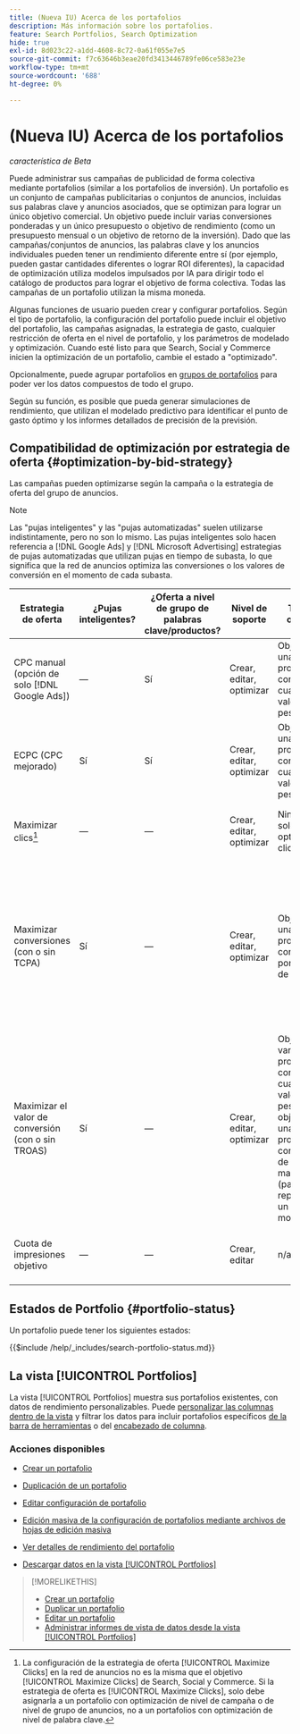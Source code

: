 ```yaml
---
title: (Nueva IU) Acerca de los portafolios
description: Más información sobre los portafolios.
feature: Search Portfolios, Search Optimization
hide: true
exl-id: 8d023c22-a1dd-4608-8c72-0a61f055e7e5
source-git-commit: f7c63646b3eae20fd3413446789fe06ce583e23e
workflow-type: tm+mt
source-wordcount: '688'
ht-degree: 0%

---
```


# (Nueva IU) Acerca de los portafolios

*característica de Beta*

Puede administrar sus campañas de publicidad de forma colectiva mediante portafolios (similar a los portafolios de inversión). Un portafolio es un conjunto de campañas publicitarias o conjuntos de anuncios, incluidas sus palabras clave y anuncios asociados, que se optimizan para lograr un único objetivo comercial. Un objetivo puede incluir varias conversiones ponderadas y un único presupuesto o objetivo de rendimiento (como un presupuesto mensual o un objetivo de retorno de la inversión). Dado que las campañas/conjuntos de anuncios, las palabras clave y los anuncios individuales pueden tener un rendimiento diferente entre sí (por ejemplo, pueden gastar cantidades diferentes o lograr ROI diferentes), la capacidad de optimización utiliza modelos impulsados por IA para dirigir todo el catálogo de productos para lograr el objetivo de forma colectiva. Todas las campañas de un portafolio utilizan la misma moneda.

Algunas funciones de usuario pueden crear y configurar portafolios. Según el tipo de portafolio, la configuración del portafolio puede incluir el objetivo del portafolio, las campañas asignadas, la estrategia de gasto, cualquier restricción de oferta en el nivel de portafolio, y los parámetros de modelado y optimización. Cuando esté listo para que Search, Social y Commerce inicien la optimización de un portafolio, cambie el estado a &quot;optimizado&quot;.

Opcionalmente, puede agrupar portafolios en [grupos de portafolios](portfolio-group-manage.md) para poder ver los datos compuestos de todo el grupo.

Según su función, es posible que pueda generar simulaciones de rendimiento, que utilizan el modelado predictivo para identificar el punto de gasto óptimo y los informes detallados de precisión de la previsión.<!-- Mention this now? In addition, all users can use the Spend Recommendation Tool to identify the optimal budget distribution across portfolios. -->

## Compatibilidad de optimización por estrategia de oferta {#optimization-by-bid-strategy}

Las campañas pueden optimizarse según la campaña o la estrategia de oferta del grupo de anuncios.

>[!NOTE]
>
>Las &quot;pujas inteligentes&quot; y las &quot;pujas automatizadas&quot; suelen utilizarse indistintamente, pero no son lo mismo. Las pujas inteligentes solo hacen referencia a [!DNL Google Ads] y [!DNL Microsoft Advertising] estrategias de pujas automatizadas que utilizan pujas en tiempo de subasta, lo que significa que la red de anuncios optimiza las conversiones o los valores de conversión en el momento de cada subasta.

<!-- Add "Frequency of Bidding (or other actions, like adjusting campaign budget or bid adjustment values?) -->

| Estrategia de oferta | ¿Pujas inteligentes? | ¿Oferta a nivel de grupo de palabras clave/productos? | Nivel de soporte | Tipo de objetivo | Unidad de oferta | ¿Qué Establece Adobe? | ¿Qué establece la red de publicidad? |
|---|---|---|---|---|---|---|---|
| CPC manual (opción de solo [!DNL Google Ads]) | — | Sí | Crear, editar, optimizar | Objetivo de una o varias propiedades con cualquier valor de peso | Palabra clave + Tipo de coincidencia + Campaña | Palabra clave bid, campaign budget, valores de ajuste de oferta | n/a |
| ECPC (CPC mejorado) | Sí | Sí | Crear, editar, optimizar | Objetivo de una o varias propiedades con cualquier valor de peso | Palabra clave + Tipo de coincidencia + Campaña | Oferta por palabra clave, presupuesto de campaña | Ajusta las ofertas en tiempo real |
| Maximizar clics[^1] | — | — | Crear, editar, optimizar | Ninguno; solo optimiza los clics | Campaign | Presupuesto de campaña | Ajusta la oferta en tiempo real para maximizar los clics dentro del presupuesto |
| Maximizar conversiones<br>(con o sin TCPA) | Sí | — | Crear, editar, optimizar | Objetivo de una sola propiedad con una ponderación de 1 | Campaña o grupo de publicidad ([!DNL Google Ads])<br>Solo campaña ([!DNL Microsoft Advertising]) | Presupuesto de la campaña, CPA de destino cuando se establece<br>TCPA puede ser una estrategia de oferta independiente en [!DNL Microsoft Advertising]) | Ajusta la oferta en tiempo real para maximizar los pedidos/posibles clientes dentro del presupuesto y alcanzar el objetivo de la CPA cuando se establece el objetivo |
| Maximizar el valor de conversión<br>(con o sin TROAS) | Sí | — | Crear, editar, optimizar | Objetivo de varias propiedades con cualquier valor de peso o objetivo de una sola propiedad con un valor de peso mayor que 1 (para representar un valor monetario) | Campaña o grupo de publicidad ([!DNL Google Ads])<br>Solo campaña ([!DNL Microsoft Advertising]) | Presupuesto de la campaña, ROAS de destino cuando se establece<br>TROAS puede ser una estrategia de oferta independiente en [!DNL Microsoft Advertising]) | Ajusta las ofertas en tiempo real para maximizar los ingresos/beneficios dentro del presupuesto, cumpliendo el objetivo de ROAS cuando se establece el objetivo |
| Cuota de impresiones objetivo | — | — | Crear, editar | n/a | n/a | n/a: no se puede asignar a un portafolio | Ajusta las ofertas en tiempo real para alcanzar el objetivo de cuota de impresión |

[^1]: La configuración de la estrategia de oferta [!UICONTROL Maximize Clicks] en la red de anuncios no es la misma que el objetivo [!UICONTROL Maximize Clicks] de Search, Social y Commerce. Si la estrategia de oferta es [!UICONTROL Maximize Clicks], solo debe asignarla a un portafolio con optimización de nivel de campaña o de nivel de grupo de anuncios, no a un portafolios con optimización de nivel de palabra clave.

## Estados de Portfolio {#portfolio-status}

Un portafolio puede tener los siguientes estados:

<!-- **Link to include file for "Portfolio status"** -->

{{$include /help/_includes/search-portfolio-status.md}}

## La vista [!UICONTROL Portfolios]

La vista [!UICONTROL Portfolios] muestra sus portafolios existentes, con datos de rendimiento personalizables. Puede [personalizar las columnas dentro de la vista](/help/search-social-commerce/common-tasks/data-views/custom-default-views-manage.md) y filtrar los datos para incluir portafolios específicos [de la barra de herramientas](/help/search-social-commerce/common-tasks/data-views/ad-hoc-settings/column-filter-apply-from-toolbar.md) o del [encabezado de columna](/help/search-social-commerce/common-tasks/data-views/ad-hoc-settings/column-filter-apply-from-column-heading.md).

<!-- No options yet to edit anything within the grid, view bid changes, add a portfolio to a portfolio group, edit the Target column, or import/export DOW targets. -->

### Acciones disponibles

<!-- Update with any new options -->

<!-- within row:
* [Rename a portfolio](portfolio-rename.md)

* [View the constraints for a portfolio](portfolio-view-constraint.md)

* [View the change history for a portfolio](portfolio-view-change-history.md)
-->

* [Crear un portafolio](portfolio-create.md)

* [Duplicación de un portafolio](portfolio-duplicate.md)

* [Editar configuración de portafolio](portfolio-edit.md)

* [Edición masiva de la configuración de portafolios mediante archivos de hojas de edición masiva](portfolio-bulksheets.md)

* [Ver detalles de rendimiento del portafolio](portfolio-details.md)

* [Descargar datos en la vista [!UICONTROL Portfolios]](portfolio-view-report.md)

>[!MORELIKETHIS]
>
>* [Crear un portafolio](portfolio-create.md)
>* [Duplicar un portafolio](portfolio-duplicate.md)
>* [Editar un portafolio](portfolio-edit.md)
>* [Administrar informes de vista de datos desde la vista [!UICONTROL Portfolios]](portfolio-view-report.md)
